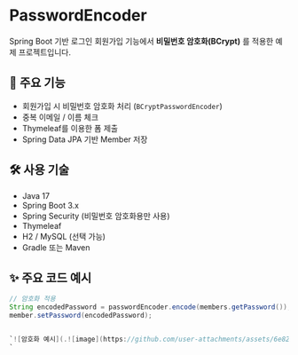 # PasswordEncoder

Spring Boot 기반 로그인 회원가입 기능에서 **비밀번호 암호화(BCrypt)** 를 적용한 예제 프로젝트입니다.

## 🔐 주요 기능

- 회원가입 시 비밀번호 암호화 처리 (`BCryptPasswordEncoder`)
- 중복 이메일 / 이름 체크
- Thymeleaf를 이용한 폼 제출
- Spring Data JPA 기반 Member 저장

## 🛠 사용 기술

- Java 17
- Spring Boot 3.x
- Spring Security (비밀번호 암호화용만 사용)
- Thymeleaf
- H2 / MySQL (선택 가능)
- Gradle 또는 Maven

## ✨ 주요 코드 예시

```java
// 암호화 적용
String encodedPassword = passwordEncoder.encode(members.getPassword());
member.setPassword(encodedPassword);


`![암호화 예시](.![image](https://github.com/user-attachments/assets/6e82a556-6d30-4a52-aea3-f4175403fea3)
`

